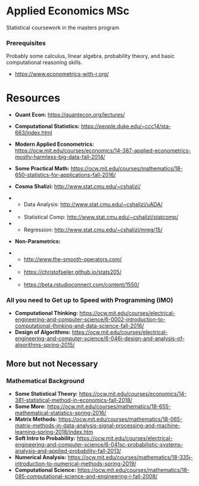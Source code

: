 # Applied Economics MSc

Statistical coursework in the masters program

### Prerequisites

Probably some calculus, linear algebra, probability theory, and basic computational reasoning skills.
- https://www.econometrics-with-r.org/

# Resources

- **Quant Econ:** https://quantecon.org/lectures/
- **Computational Statistics:** https://people.duke.edu/~ccc14/sta-663/index.html
- **Modern Applied Econometrics:** https://ocw.mit.edu/courses/economics/14-387-applied-econometrics-mostly-harmless-big-data-fall-2014/
- **Some Practical Math:** https://ocw.mit.edu/courses/mathematics/18-650-statistics-for-applications-fall-2016/

- **Cosma Shalizi:** 	  http://www.stat.cmu.edu/~cshalizi/
- *	Data Analysis:	  http://www.stat.cmu.edu/~cshalizi/uADA/
- *	Statistical Comp: http://www.stat.cmu.edu/~cshalizi/statcomp/
- *	Regression: 	  http://www.stat.cmu.edu/~cshalizi/mreg/15/

- **Non-Parametrics:** 
- * http://www.the-smooth-operators.com/
- * https://christofseiler.github.io/stats205/
- * https://beta.rstudioconnect.com/content/1550/

### All you need to Get up to Speed with Programming (IMO)
- **Computational Thinking:** https://ocw.mit.edu/courses/electrical-engineering-and-computer-science/6-0002-introduction-to-computational-thinking-and-data-science-fall-2016/
- **Design of Algorithms:** https://ocw.mit.edu/courses/electrical-engineering-and-computer-science/6-046j-design-and-analysis-of-algorithms-spring-2015/


## More but not Necessary

### Mathematical Background

- **Some Statistical Theory:** https://ocw.mit.edu/courses/economics/14-381-statistical-method-in-economics-fall-2018/
- **Some More:** https://ocw.mit.edu/courses/mathematics/18-655-mathematical-statistics-spring-2016/
- **Matrix Methods:** https://ocw.mit.edu/courses/mathematics/18-065-matrix-methods-in-data-analysis-signal-processing-and-machine-learning-spring-2018/index.htm
- **Soft Intro to Probability:** https://ocw.mit.edu/courses/electrical-engineering-and-computer-science/6-041sc-probabilistic-systems-analysis-and-applied-probability-fall-2013/
- **Numerical Analysis:** https://ocw.mit.edu/courses/mathematics/18-335j-introduction-to-numerical-methods-spring-2019/
- **Computational Science:** https://ocw.mit.edu/courses/mathematics/18-085-computational-science-and-engineering-i-fall-2008/
